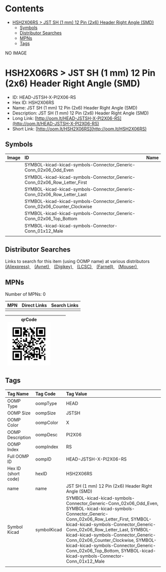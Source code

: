 



Contents
========

* [HSH2X06RS > JST SH (1 mm) 12 Pin (2x6) Header Right Angle (SMD)](#hsh2x06rs--jst-sh-1-mm-12-pin-2x6-header-right-angle-smd)
	* [Symbols](#symbols)
	* [Distributor Searches](#distributor-searches)
	* [MPNs](#mpns)
	* [Tags](#tags)
  
NO IMAGE  
# HSH2X06RS > JST SH (1 mm) 12 Pin (2x6) Header Right Angle (SMD)

- ID: HEAD-JSTSH-X-PI2X06-RS
- Hex ID: HSH2X06RS
- Name: JST SH (1 mm) 12 Pin (2x6) Header Right Angle (SMD)
- Description: JST SH (1 mm) 12 Pin (2x6) Header Right Angle (SMD)
- Long Link: [http://oom.lt/HEAD-JSTSH-X-PI2X06-RS](http://oom.lt/HEAD-JSTSH-X-PI2X06-RS)
- Short Link: [http://oom.lt/HSH2X06RS](http://oom.lt/HSH2X06RS)

## Symbols
  

|Image|ID|Name|
| :--- | :--- | :--- |
|![]()|SYMBOL-kicad-kicad-symbols-Connector_Generic-Conn_02x06_Odd_Even||
|![]()|SYMBOL-kicad-kicad-symbols-Connector_Generic-Conn_02x06_Row_Letter_First||
|![]()|SYMBOL-kicad-kicad-symbols-Connector_Generic-Conn_02x06_Row_Letter_Last||
|![]()|SYMBOL-kicad-kicad-symbols-Connector_Generic-Conn_02x06_Counter_Clockwise||
|![]()|SYMBOL-kicad-kicad-symbols-Connector_Generic-Conn_02x06_Top_Bottom||
|![]()|SYMBOL-kicad-kicad-symbols-Connector-Conn_01x12_Male||
||||

## Distributor Searches
  
Links to search for this item (using OOMP name) at various distributors  
[(Aliexpress) ](https://www.aliexpress.com/wholesale?SearchText=1117JST+SH+1+mm+12+Pin+2x6+Header+Right+Angle+SMD)&nbsp;&nbsp;&nbsp;[(Avnet) ](https://www.avnet.com/shop/us/search/JST+SH+1+mm+12+Pin+2x6+Header+Right+Angle+SMD)&nbsp;&nbsp;&nbsp;[(Digikey) ](https://www.digikey.co.uk/en/products/result?s=JST+SH+1+mm+12+Pin+2x6+Header+Right+Angle+SMD)&nbsp;&nbsp;&nbsp;[(LCSC) ](https://www.lcsc.com/search?q=JST+SH+1+mm+12+Pin+2x6+Header+Right+Angle+SMD)&nbsp;&nbsp;&nbsp;[(Farnell) ](https://uk.farnell.com/search?st=JST+SH+1+mm+12+Pin+2x6+Header+Right+Angle+SMD)&nbsp;&nbsp;&nbsp;[(Mouser) ](https://www.mouser.com/c/?q=JST+SH+1+mm+12+Pin+2x6+Header+Right+Angle+SMD)&nbsp;&nbsp;&nbsp;
## MPNs
  
Number of MPNs: 0  

|MPN|Direct Links|Search Links|
| :--- | :--- | :--- |
||||
  

|qrCode<br>[![](https://raw.githubusercontent.com/oomlout/oomlout_OOMP_parts_V2/main/HEAD/JSTSH/X/PI2X06/RS/qrCode_140.png)](https://github.com/oomlout/oomlout_OOMP_parts_V2/tree/main/HEAD/JSTSH/X/PI2X06/RS/qrCode.png)||||
| :---: | :---: | :---: | :---: |

## Tags
  

|Tag Name|Tag Code|Tag Value|
| :--- | :--- | :--- |
|OOMP Type|oompType|HEAD|
|OOMP Size|oompSize|JSTSH|
|OOMP Color|oompColor|X|
|OOMP Description|oompDesc|PI2X06|
|OOMP Index|oompIndex|RS|
|Full OOMP ID|oompID|HEAD-JSTSH-X-PI2X06-RS|
|Hex ID (short code)|hexID|HSH2X06RS|
|name|name|JST SH (1 mm) 12 Pin (2x6) Header Right Angle (SMD)|
|Symbol Kicad|symbolKicad|SYMBOL-kicad-kicad-symbols-Connector_Generic-Conn_02x06_Odd_Even, SYMBOL-kicad-kicad-symbols-Connector_Generic-Conn_02x06_Row_Letter_First, SYMBOL-kicad-kicad-symbols-Connector_Generic-Conn_02x06_Row_Letter_Last, SYMBOL-kicad-kicad-symbols-Connector_Generic-Conn_02x06_Counter_Clockwise, SYMBOL-kicad-kicad-symbols-Connector_Generic-Conn_02x06_Top_Bottom, SYMBOL-kicad-kicad-symbols-Connector-Conn_01x12_Male|
||||
